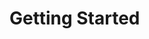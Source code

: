 # Getting Started
<!--
This document provides tutorials to train and evaluate CenterTrack. Before getting started, make sure you have finished [installation](INSTALL.md) and [dataset setup](DATA.md).

## Benchmark evaluation

First, download the models you want to evaluate from our [model zoo](MODEL_ZOO.md) and put them in `SearchTrack_ROOT/models/`. 

### MOT17

To test the tracking performance on MOT17 with our pretrained model, run

~~~
 python test.py tracking --exp_id mot17_half --dataset mot --dataset_version 17halfval --pre_hm --ltrb_amodal --track_thresh 0.4 --pre_thresh 0.5 --load_model ../models/mot17_half.pth
~~~

This will give a MOTA of `66.1` if set up correctly. `--pre_hm` is to enable the input heatmap. `--ltrb_amodal` is to use the left, top, right, bottom bounding box representation to enable detecting out-of-image bounding box (We observed this is important for MOT datasets). And `--track_thresh` and `--pre_thresh` are the score threshold for predicting a bounding box ($\theta$ in the paper) and feeding the heatmap to the next frame ($\tau$ in the paper), respectively.

To test with public detection, run

~~~
 python test.py tracking --exp_id mot17_half_public --dataset mot --dataset_version 17halfval --pre_hm --ltrb_amodal --track_thresh 0.4 --pre_thresh 0.5 --load_model ../models/mot17_half.pth --public_det --load_results ../data/mot17/results/val_half_det.json
~~~

The expected MOTA is `63.1`.

To test on the test set, run

~~~
 python test.py tracking --exp_id mot17_fulltrain_public --dataset mot --dataset_version 17test --pre_hm --ltrb_amodal --track_thresh 0.4 --pre_thresh 0.5 --load_model ../models/mot17_fulltrain_sc.pth --public_det --load_results ../data/mot17/results/test_det.json
~~~

The Test set evaluation requires submitting to the official test server.
We discourage the users to submit our predictions to the test set to prevent test set abuse.
You can append `--debug 2` to above commends to visualize the predictions.

See the experiments folder for testing in other settings.


### KITTI Tracking

Run:

~~~
python test.py tracking --exp_id kitti_half --dataset kitti_tracking --dataset_version val_half --pre_hm --track_thresh 0.4 --load_model ../models/kitti_half.pth
~~~

The expected MOTA is `88.7`.

### nuScenes

Run:

~~~
python test.py tracking,ddd --exp_id nuScenes_3Dtracking --load_model ../models/nuScenes_3Dtracking.pth --dataset nuscenes --track_thresh 0.1 --pre_hm
~~~

The expected AMOTA is `6.8`.

## Training
We have packed all the training scripts in the [experiments](../experiments) folder.
The experiment names correspond to the model name in the [model zoo](MODEL_ZOO.md).
The number of GPUs for each experiment can be found in the scripts and the model zoo.
If the training is terminated before finishing, you can use the same command with `--resume` to resume training. It will found the latest model with the same `exp_id`.
Some experiments rely on pretraining on another model. In this case, download the pretrained model from our model zoo or train that model first.

